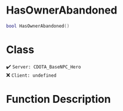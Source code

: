 # HasOwnerAbandoned
```lua
bool HasOwnerAbandoned()
```
# Class
✔️ `Server: CDOTA_BaseNPC_Hero`  
❌ `Client: undefined`  

# Function Description

